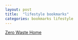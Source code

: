 ```yaml
---
layout: post
title:  "lifestyle bookmarks"
categories: bookmarks lifestyle
---
```


[Zero Waste Home](http://www.zerowastehome.com/)

